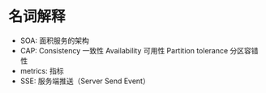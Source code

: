 # 名词解释

* SOA: 面积服务的架构
* CAP: Consistency  一致性     Availability 可用性     Partition tolerance 分区容错性
* metrics: 指标
* SSE: 服务端推送（Server Send Event）
  
    
